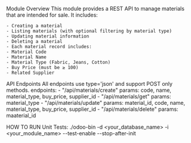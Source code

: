 Module Overview
    This module provides a REST API to manage materials that are intended for sale. It includes:

    - Creating a material
    - Listing materials (with optional filtering by material type)
    - Updating material information
    - Deleting a material
    - Each material record includes:
    - Material Code
    - Material Name
    - Material Type (Fabric, Jeans, Cotton)
    - Buy Price (must be ≥ 100)
    - Related Supplier

API Endpoints
    All endpoints use type='json' and support POST only methods.
    endpoints:
    - "/api/materials/create"
            params: code, name, material_type, buy_price, supplier_id
    - "/api/materials/get"
            params: material_type
    - "/api/materials/update"
            params: material_id, code, name, material_type, buy_price, supplier_id
    - "/api/materials/delete"
            params: maaterial_id

HOW TO RUN Unit Tests:
    ./odoo-bin -d <your_database_name> -i <your_module_name> --test-enable --stop-after-init
